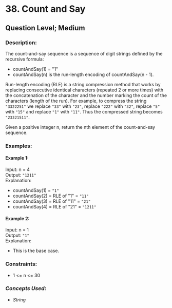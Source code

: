 # 38. Count and Say
## Question Level; Medium
### Description:
The count-and-say sequence is a sequence of digit strings defined by the recursive formula:

- countAndSay(1) = "1"
- countAndSay(n) is the run-length encoding of countAndSay(n - 1).

Run-length encoding (RLE) is a string compression method that works by replacing consecutive identical characters (repeated 2 or more times) with the concatenation of the character and the number marking the count of the characters (length of the run). For example, to compress the string `"3322251"` we replace `"33"` with `"23"`, replace `"222"` with `"32"`, replace `"5"` with `"15"` and replace `"1"` with `"11"`. Thus the compressed string becomes `"23321511"`.

Given a positive integer n, return the nth element of the count-and-say sequence.

### Examples:
#### Example 1:

Input: n = 4<br>
Output: `"1211"`<br>
Explanation:<br>
- countAndSay(1) = `"1"`
- countAndSay(2) = RLE of "1" = `"11"`
- countAndSay(3) = RLE of "11" = `"21"`
- countAndSay(4) = RLE of "21" = `"1211"`
#### Example 2:

Input: n = 1<br>
Output: `"1"`<br>
Explanation:<br>
- This is the base case.

### Constraints:

- 1 <= n <= 30

### <i>Concepts Used:
- String </i>

 